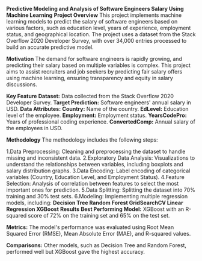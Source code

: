 ******Predictive Modeling and Analysis of Software Engineers Salary Using Machine Learning******
****Project Overview****
This project implements machine learning models to predict the salary of software engineers based on various factors, such as education level, years of experience, employment status, and geographical location. The project uses a dataset from the Stack Overflow 2020 Developer Survey, with over 34,000 entries processed to build an accurate predictive model.

****Motivation****
The demand for software engineers is rapidly growing, and predicting their salary based on multiple variables is complex. This project aims to assist recruiters and job seekers by predicting fair salary offers using machine learning, ensuring transparency and equity in salary discussions.

****Key Feature****
**Dataset:** Data collected from the Stack Overflow 2020 Developer Survey.
**Target Prediction:** Software engineers' annual salary in USD.
**Data Attributes:**
**Country:** Name of the country.
**EdLevel:** Education level of the employee.
**Employment:** Employment status.
**YearsCodePro:** Years of professional coding experience.
**ConvertedComp:** Annual salary of the employees in USD.


****Methodology****
The methodology includes the following steps:

1.Data Preprocessing: Cleaning and preprocessing the dataset to handle missing and inconsistent data.
2.Exploratory Data Analysis: Visualizations to understand the relationships between variables, including boxplots and salary distribution graphs.
3.Data Encoding: Label encoding of categorical variables (Country, Education Level, and Employment Status).
4.Feature Selection: Analysis of correlation between features to select the most important ones for prediction.
5.Data Splitting: Splitting the dataset into 70% training and 30% test sets.
6.Modeling: Implementing multiple regression models, including:
          **Decision Tree
          Random Forest
          GridSearchCV
          Linear Regression
          XGBoost**
****Results****
**Best Performing Model:** XGBoost with an R-squared score of 72% on the training set and 65% on the test set.

**Metrics:** The model's performance was evaluated using Root Mean Squared Error (RMSE), Mean Absolute Error (MAE), and R-squared values.

**Comparisons:** Other models, such as Decision Tree and Random Forest, performed well but XGBoost gave the highest accuracy.
